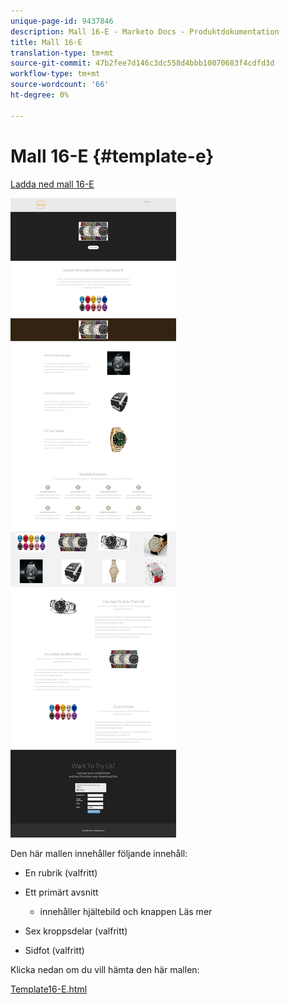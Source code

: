 ```yaml
---
unique-page-id: 9437846
description: Mall 16-E - Marketo Docs - Produktdokumentation
title: Mall 16-E
translation-type: tm+mt
source-git-commit: 47b2fee7d146c3dc558d4bbb10070683f4cdfd3d
workflow-type: tm+mt
source-wordcount: '66'
ht-degree: 0%

---
```



# Mall 16-E {#template-e}

[Ladda ned mall 16-E](http://docs.marketo.com/download/attachments/9437846/template-16e.html?version=1&amp;modificationdate=1438980814000&amp;api=v2)

![](assets/image2015-8-14-13-3a27-3a39.png)

Den här mallen innehåller följande innehåll:

* En rubrik (valfritt)
* Ett primärt avsnitt

   * innehåller hjältebild och knappen Läs mer

* Sex kroppsdelar (valfritt)
* Sidfot (valfritt)

Klicka nedan om du vill hämta den här mallen:

[Template16-E.html](http://docs.marketo.com/download/attachments/9437846/template-16e.html?version=1&amp;modificationdate=1438980814000&amp;api=v2)
